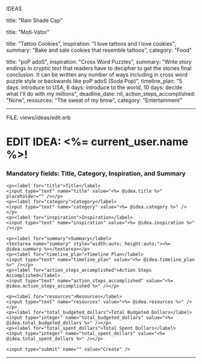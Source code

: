 

IDEAS

title: "Rain Shade Cap"

title: "Moti-Vator"

title: "Tattoo Cookies",
inspiration: "I love tattoos and I love cookies",
summary: "Bake and sale cookies that resemble tattoos",
category: "Food"

title: "poP adoS",
inspiration: "Cross Word Puzzles",
summary:
"Write story endings in cryptic text that readers have to decipher to get the stories final conclusion. It can be written any number of ways including in cross word puzzle style or backwards like poP adoS (Soda Pop)",
timeline_plan:
"5 days: introduce to USA, 6 days: introduce to the world, 10 days: decide what I'll do with my millions",
deadline_date: nil,
action_steps_accomplished: "None",
resources: "The sweat of my brow",
category: "Entertainment"

























****************************************************************
FILE: views/ideas/edit.erb

<h1>EDIT IDEA: <%= current_user.name %>!</h1>

<h3>Mandatory fields: Title, Category, Inspiration, and Summary</h3>
<form class="" method="POST" action="/ideas/<%= @idea.id %>">
    <input type="hidden" name="_method" value="patch" />

    <p><label for="title">Title</label>
    <input type="text" name="title" value="<%= @idea.title %>" placeholder="" /></p>
    <p><label for="category">Category</label>
    <input type="text" name="category" value="<%= @idea.category %>" /></p>
    <p><label for="inspiration">Inspiration</label>
    <input type="text" name="inspiration" value="<%= @idea.inspiration %>" /></p>
    
    <p><label for="summary">Summary</label>
    <textarea name="summary" style="width:auto; height:auto;"><%= @idea.summary %></textarea></p>
    <p><label for="timeline_plan">Timeline Plan</label>
    <input type="text" name="timeline_plan" value="<%= @idea.timeline_plan %>" /></p>
    <p><label for="action_steps_accomplished">Action Steps Accomplished</label>
    <input type="text" name="action_steps_accomplished" value="<%= @idea.action_steps_accomplished %>" /></p>
    
    <p><label for="resources">Resources</label>
    <input type="text" name="resources" value="<%= @idea.resources %>" /></p>
    <p><label for="total_budgeted_dollars">Total Budgeted Dollars</label>
    <input type="integer" name="total_budgeted_dollars" value="<%= @idea.total_budgeted_dollars %>" /></p>
    <p><label for="total_spent_dollars">Total Spent Dollars</label>
    <input type="integer" name="total_spent_dollars" value="<%= @idea.total_spent_dollars %>" /></p>
        
    <input type="submit" name="" value="Create" />
</form>

****************************************************************


